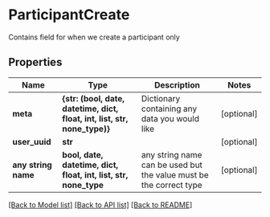 # ParticipantCreate

Contains field for when we create a participant only

## Properties
Name | Type | Description | Notes
------------ | ------------- | ------------- | -------------
**meta** | **{str: (bool, date, datetime, dict, float, int, list, str, none_type)}** | Dictionary containing any data you would like | [optional] 
**user_uuid** | **str** |  | [optional] 
**any string name** | **bool, date, datetime, dict, float, int, list, str, none_type** | any string name can be used but the value must be the correct type | [optional]

[[Back to Model list]](../README.md#documentation-for-models) [[Back to API list]](../README.md#documentation-for-api-endpoints) [[Back to README]](../README.md)


